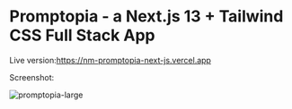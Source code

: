 # Promptopia - a Next.js 13 + Tailwind CSS Full Stack App

Live version:https://nm-promptopia-next-js.vercel.app

Screenshot:

![promptopia-large](https://github.com/nimroddanielmaayan/promptopia-next-js/assets/30357578/6d92d3f0-58a3-4bc6-8e09-206b243d8055)
